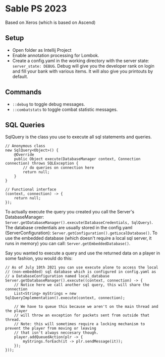 # Sable PS 2023 #
Based on Xeros (which is based on Ascend)

## Setup
- Open folder as Intellij Project
- Enable annotation processing for Lombok.
- Create a config.yaml in the working directory with the server state: `server_state: DEBUG`.
Debug will give you the developer rank on login and fill your bank with various items.
It will also give you printouts by default.

## Commands
- `::debug` to toggle debug messages.
- `::combatstats` to toggle combat statistic messages.

## SQL Queries
SqlQuery is the class you use to execute all sql statements and queries.

```
// Anonymous class
new SqlQuery<Object>() {
    @Override
    public Object execute(DatabaseManager context, Connection connection) throws SQLException {
        // do queries on connection here
        return null;
    }
}

// Functional interface
(context, connection) -> {
    return null;
});
```

To actually execute the query you created you call the Server's DatabaseManager: `Server.getDatabaseManager().execute(DatabaseCredentials, SqlQuery)`.
The database credentials are usually stored in the config.yaml (ServerConfiguration): `Server.getConfiguration().getLocalDatabase()`. To use the embedded database 
(which doesn't require a local sql server, it runs in memory) you can call: `Server.getEmbeddedDatabase()`.

Say you wanted to execute a query and use the returned data on a player in some fashion, you would do this:
```
// As of July 10th 2021 you can use execute alone to access the local 
// (non-embedded) sql database which is configured in config.yaml as 
// a DatabaseConfiguration named local_database
Server.getDatabaseManager().execute((context, connection) -> {
    // Notice here we call another sql query, this will share the connection
    List<String> myStrings = new SqlQueryImplementation().execute(context, connection);

    // We have to queue this because we aren't on the main thread and the player
    // will throw an exception for packets sent from outside that thread.
    // Note: this will sometimes require a locking mechanism to prevent the player from moving or leaving
    // that isn't always neccesary though.
    player.addQueuedAction(plr -> {
        myStrings.forEach(it -> plr.sendMessage(it));
    });
}));

```
